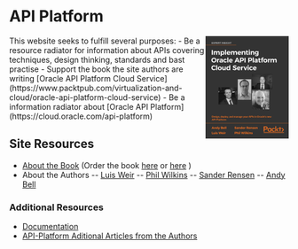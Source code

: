 # API Platform
<img src="https://github.com/APIPlatform-Book/APIPlatform/blob/master/Cover_x300.png" width="150" align="right">
This website seeks to fulfill several purposes:
  - Be a resource radiator for information about APIs covering techniques, design thinking, standards and bast practise
  - Support the book the site authors are writing [Oracle API Platform Cloud Service](https://www.packtpub.com/virtualization-and-cloud/oracle-api-platform-cloud-service) 
  - Be a information radiator about [Oracle API Platform](https://cloud.oracle.com/api-platform)


## Site Resources
- [About the Book](about.md) (Order the book [here](bit.ly/APIP-CS) or [here](bit.ly/APIP-CS-Amazon) )
- About the Authors
 -- [Luis Weir](auth-lw.md)
 -- [Phil Wilkins](auth-pw.md)
 -- [Sander Rensen](auth-sr.md)
 -- [Andy Bell](auth-ab.md)

### Additional Resources
- [Documentation](https://cloud.oracle.com/api-platform)
- [API-Platform Aditional Articles from the Authors](articles.md)


